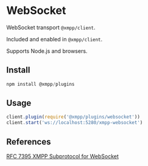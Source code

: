 # WebSocket

WebSocket transport `@xmpp/client`.

Included and enabled in `@xmpp/client`.

Supports Node.js and browsers.

## Install

```js
npm install @xmpp/plugins
```

## Usage

```js
client.plugin(require('@xmpp/plugins/websocket'))
client.start('ws://localhost:5280/xmpp-websocket')
```

## References

[RFC 7395 XMPP Subprotocol for WebSocket](https://tools.ietf.org/html/rfc7395)
